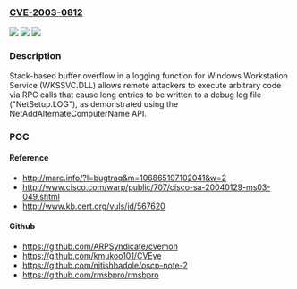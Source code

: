 ### [CVE-2003-0812](https://cve.mitre.org/cgi-bin/cvename.cgi?name=CVE-2003-0812)
![](https://img.shields.io/static/v1?label=Product&message=n%2Fa&color=blue)
![](https://img.shields.io/static/v1?label=Version&message=n%2Fa&color=blue)
![](https://img.shields.io/static/v1?label=Vulnerability&message=n%2Fa&color=brighgreen)

### Description

Stack-based buffer overflow in a logging function for Windows Workstation Service (WKSSVC.DLL) allows remote attackers to execute arbitrary code via RPC calls that cause long entries to be written to a debug log file ("NetSetup.LOG"), as demonstrated using the NetAddAlternateComputerName API.

### POC

#### Reference
- http://marc.info/?l=bugtraq&m=106865197102041&w=2
- http://www.cisco.com/warp/public/707/cisco-sa-20040129-ms03-049.shtml
- http://www.kb.cert.org/vuls/id/567620

#### Github
- https://github.com/ARPSyndicate/cvemon
- https://github.com/kmukoo101/CVEye
- https://github.com/nitishbadole/oscp-note-2
- https://github.com/rmsbpro/rmsbpro

